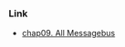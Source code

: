 ### Link
- [chap09. All Messagebus](https://github.com/cosmicpython/code/tree/chapter_09_all_messagebus)